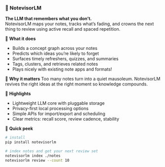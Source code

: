 ### 👑 NotevisorLM

**The LLM that remembers what you don’t.**  
NotevisorLM maps your notes, tracks what’s fading, and crowns the next thing to review using active recall and spaced repetition.

👑 **What it does**
- Builds a concept graph across your notes
- Predicts which ideas you’re likely to forget
- Surfaces timely refreshers, quizzes, and summaries
- Tags, clusters, and retrieves related notes
- Plays nicely with existing note apps and formats!

👑 **Why it matters**
Too many notes turn into a quiet mausoleum. NotevisorLM revives the right ideas at the right moment so knowledge compounds.

👑 **Highlights**
- Lightweight LLM core with pluggable storage
- Privacy-first local processing options
- Simple APIs for import/export and scheduling
- Clear metrics: recall score, review cadence, stability

👑 **Quick peek**
```bash
# install
pip install notevisorlm

# index notes and get your next review set
notevisorlm index ./notes
notevisorlm review --count 10
